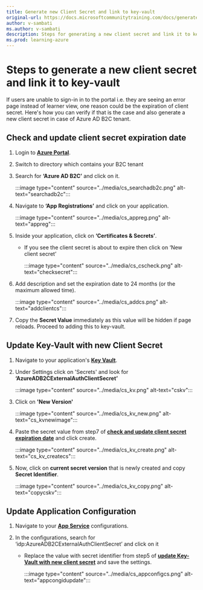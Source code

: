 ```yaml
---
title: Generate new Client Secret and link to key-vault
original-url: https://docs.microsoftcommunitytraining.com/docs/generate-new-clientsecret-link-to-key-vault
author: v-sambati
ms.author: v-sambati
description: Steps for generating a new client secret and link it to key-vault when the existing one is expired.
ms.prod: learning-azure
---
```


# Steps to generate a new client secret and link it to key-vault

If users are unable to sign-in in to the portal i.e. they are seeing an error page instead of learner view, one reason could be the expiration of client secret. Here's how you can verify if that is the case and also generate a new client secret in case of Azure AD B2C tenant.

## Check and update client secret expiration date

1. Login to [**Azure Portal**](https://ms.portal.azure.com/).
2. Switch to directory which contains your B2C tenant
3. Search for **‘Azure AD B2C’** and click on it.

    :::image type="content" source="../media/cs_searchadb2c.png" alt-text="searchadb2c":::

4. Navigate to **‘App Registrations’** and click on your application.

    :::image type="content" source="../media/cs_appreg.png" alt-text="appreg":::

5. Inside your application, click on **‘Certificates & Secrets’**.
    * If you see the client secret is about to expire then click on ‘New client secret’

        :::image type="content" source="../media/cs_cscheck.png" alt-text="checksecret":::

6. Add description and set the expiration date to 24 months (or the maximum allowed time).

    :::image type="content" source="../media/cs_addcs.png" alt-text="addclientcs":::

7. Copy the **Secret Value** immediately as this value will be hidden if page reloads. Proceed to adding this to key-vault.

## Update Key-Vault with new Client Secret

1. Navigate to your application's [**Key Vault**](../analytics/custom-reports/database-schema.md#accessing-key-vault).

2. Under Settings click on 'Secrets' and look for **‘AzureADB2CExternalAuthClientSecret’**

    :::image type="content" source="../media/cs_kv.png" alt-text="cskv":::

3. Click on **'New Version'**

    :::image type="content" source="../media/cs_kv_new.png" alt-text="cs_kvnewimage":::

4. Paste the secret value from step7 of [**check and update client secret expiration date**](#check-and-update-client-secret-expiration-date) and click create.

    :::image type="content" source="../media/cs_kv_create.png" alt-text="cs_kv_createcs":::

5. Now, click on **current secret version** that is newly created and copy **Secret Identifier**.

    :::image type="content" source="../media/cs_kv_copy.png" alt-text="copycskv":::

## Update Application Configuration

1. Navigate to your [**App Service**](../settings/configurations-on-the-training-platform.md#steps-to-set-the-configurations-on-the-platform) configurations.

2. In the configurations, search for ‘idp:AzureADB2CExternalAuthClientSecret’ and click on it
    * Replace the value with secret identifier from step5 of [**update Key-Vault with new client secret**](#update-key-vault-with-new-client-secret) and save the settings.

        :::image type="content" source="../media/cs_appconfigcs.png" alt-text="appcongidupdate":::
